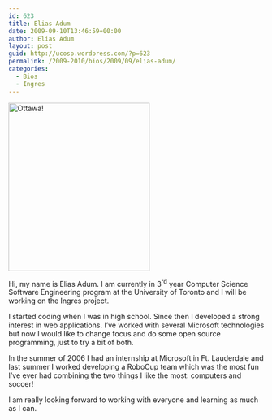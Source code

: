 ```yaml
---
id: 623
title: Elias Adum
date: 2009-09-10T13:46:59+00:00
author: Elias Adum
layout: post
guid: http://ucosp.wordpress.com/?p=623
permalink: /2009-2010/bios/2009/09/elias-adum/
categories:
  - Bios
  - Ingres
---
```

<img class="size-large wp-image-628   alignleft" title="Elias Adum pic" src="http://ucosp.files.wordpress.com/2009/09/foto1.jpg?w=858" alt="Ottawa!" width="278" height="331" srcset="http://ucosp.ca/wp-content/uploads/2009/09/foto1.jpg 1410w, http://ucosp.ca/wp-content/uploads/2009/09/foto1-251x300.jpg 251w, http://ucosp.ca/wp-content/uploads/2009/09/foto1-858x1024.jpg 858w" sizes="(max-width: 278px) 100vw, 278px" />

Hi, my name is Elias Adum. I am currently in 3<sup>rd</sup> year Computer Science Software Engineering program at the University of Toronto and I will be working on the Ingres project.

I started coding when I was in high school. Since then I developed a strong interest in web applications. I’ve worked with several Microsoft technologies but now I would like to change focus and do some open source programming, just to try a bit of both.

In the summer of 2006 I had an internship at Microsoft in Ft. Lauderdale and last summer I worked developing a RoboCup team which was the most fun I’ve ever had combining the two things I like the most: computers and soccer!

I am really looking forward to working with everyone and learning as much as I can.
